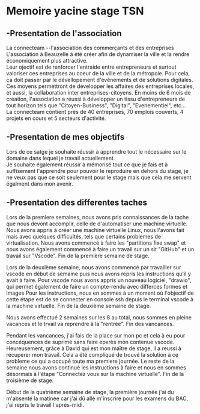 # Memoire yacine stage TSN

## -Presentation de l'association

La connecteam --l'association des commerçants et des entreprises
L'association à Beauzelle à été créer afin de dynamiser la ville et la rendre économiquement plus attractive.\
Leur ojectif  est de renforcer l'entraide entre entrepreneurs et surtout valoriser ces entreprises au coeur de  la ville et de la métropole. Pour cela, ça doit passer par le dévellopement d'évènements et de solutions digitales.\
 Ces moyens permettront de développer les affaires des entreprises locales, et aussi, la collaboration inter entreprises-citoyens.
En moins de 6 mois de création, l'association a réussi à développer un tissu d'entrepreneurs de tout horizon tels que "Citoyen-Business", "Digital", "Evenementiel", etc...\
La connecteam contient près de 40 entreprises, 70 emplois couverts, 4 projets en cours et 5 secteurs d'activité.


## -Presentation de mes objectifs

Lors de ce satge je souhaite réussir à apprendre tout le nécessaire sur le domaine dans lequel je travail actuellement.\
Je souhaite également réussir à mémorisé tout ce que je fais et à suffisement l'apprendre pour pouvoir le reproduire en dehors du stage, je ne veux pas que ce soit seulement pour le stage mais que cela me servent égalment dans mon avenir.


## -Presentation des differentes taches

Lors de la premiere semaines, nous avons pris connaissances de la tache que nous devont accomplir, celle de d'automatiser une machine virtuelle. Nous avons appris à créer une machine virtuelle Linux, nous l'avons fait mais avec quelques difficultés, tels que certains problemes de virtualisation. Nous avons commencé à faire les "partitions fixe swap" et nous avons également commencé à faire un travail sur un sit "GitHub" et un travail sur "Vscode". Fin de la première semaine de stage.

Lors de la deuxième semaine, nous avons commencé par travailler sur vscode en début de semaine puis nous avons repris les instructions qu'il y avait à faire. Pour vscode nous avons appris un nouveau logiciel, "drawio", qui permet également de faire un compte-rendu avec differces formes et images.Pour les instructions, nous en sommes à un moment où l'objectif de cette étape est de se connecter en console ssh depuis le terminal vscode à la machine virtuelle. Fin de la deuxième semaine de stage. 

Nous avons effectué 2 semaines sur les 8 au total, nous sommes en pleine vacances et le trvail va reprendre à la "rentrée". Fin des vancances.

Pendant les vancances, j'ai fais de la place sur mon pc et cela à eu pour concéquences de suprimé sans faire epxrès mon contenue vscode. Heureusement, grâce à David qui est mon maître de stage, il a reussi à récuperer mon travail. Cela a été compliqué de trouvé la solution à ce probleme ce qui a occupé toute ma premiere journée. Le reste de la semaine nous avons continué les instructions à faire et nous en sommes désormais à l'étape "Connectez vous sur la machine virtuelle". Fin de la troisième de stage.

Début de la quatrième semaine de stage, la première journée j'ai du m'absenté la matinée car j'ai dû allé m'inscrire pour les examens du BAC, j'ai repris le travail l'après-midi.
